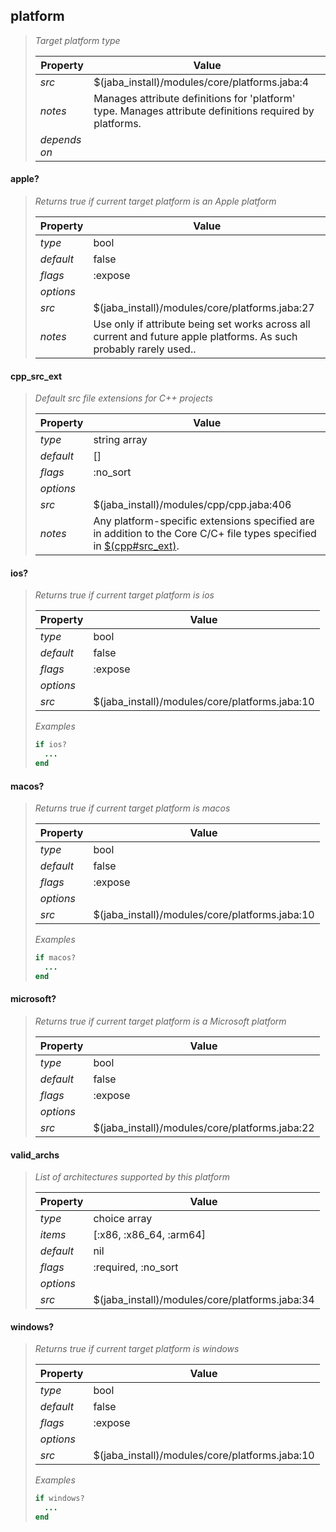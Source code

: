 ## platform
> 
> _Target platform type_
> 
> | Property | Value  |
> |-|-|
> | _src_ | $(jaba_install)/modules/core/platforms.jaba:4 |
> | _notes_ | Manages attribute definitions for 'platform' type. Manages attribute definitions required by platforms.  |
> | _depends on_ |  |
> 

<a id="apple?"></a>
#### apple?
> _Returns true if current target platform is an Apple platform_
> 
> | Property | Value  |
> |-|-|
> | _type_ | bool |
> | _default_ | false |
> | _flags_ | :expose |
> | _options_ |  |
> | _src_ | $(jaba_install)/modules/core/platforms.jaba:27 |
> | _notes_ | Use only if attribute being set works across all current and future apple platforms. As such probably rarely used..  |
>
<a id="cpp_src_ext"></a>
#### cpp_src_ext
> _Default src file extensions for C++ projects_
> 
> | Property | Value  |
> |-|-|
> | _type_ | string array |
> | _default_ | [] |
> | _flags_ | :no_sort |
> | _options_ |  |
> | _src_ | $(jaba_install)/modules/cpp/cpp.jaba:406 |
> | _notes_ | Any platform-specific extensions specified are in addition to the Core C/C+ file types specified in [$(cpp#src_ext)](#cpp-src_ext).  |
>
<a id="ios?"></a>
#### ios?
> _Returns true if current target platform is ios_
> 
> | Property | Value  |
> |-|-|
> | _type_ | bool |
> | _default_ | false |
> | _flags_ | :expose |
> | _options_ |  |
> | _src_ | $(jaba_install)/modules/core/platforms.jaba:10 |
>
> *Examples*
>```ruby
> if ios?
>   ...
> end
> 
> 
>```
<a id="macos?"></a>
#### macos?
> _Returns true if current target platform is macos_
> 
> | Property | Value  |
> |-|-|
> | _type_ | bool |
> | _default_ | false |
> | _flags_ | :expose |
> | _options_ |  |
> | _src_ | $(jaba_install)/modules/core/platforms.jaba:10 |
>
> *Examples*
>```ruby
> if macos?
>   ...
> end
> 
> 
>```
<a id="microsoft?"></a>
#### microsoft?
> _Returns true if current target platform is a Microsoft platform_
> 
> | Property | Value  |
> |-|-|
> | _type_ | bool |
> | _default_ | false |
> | _flags_ | :expose |
> | _options_ |  |
> | _src_ | $(jaba_install)/modules/core/platforms.jaba:22 |
>
<a id="valid_archs"></a>
#### valid_archs
> _List of architectures supported by this platform_
> 
> | Property | Value  |
> |-|-|
> | _type_ | choice array |
> | _items_ | [:x86, :x86_64, :arm64] |
> | _default_ | nil |
> | _flags_ | :required, :no_sort |
> | _options_ |  |
> | _src_ | $(jaba_install)/modules/core/platforms.jaba:34 |
>
<a id="windows?"></a>
#### windows?
> _Returns true if current target platform is windows_
> 
> | Property | Value  |
> |-|-|
> | _type_ | bool |
> | _default_ | false |
> | _flags_ | :expose |
> | _options_ |  |
> | _src_ | $(jaba_install)/modules/core/platforms.jaba:10 |
>
> *Examples*
>```ruby
> if windows?
>   ...
> end
> 
> 
>```
